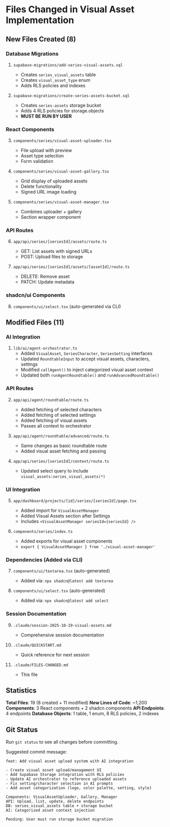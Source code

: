 # Files Changed in Visual Asset Implementation

## New Files Created (8)

### Database Migrations
1. `supabase-migrations/add-series-visual-assets.sql`
   - Creates `series_visual_assets` table
   - Creates `visual_asset_type` enum
   - Adds RLS policies and indexes

2. `supabase-migrations/create-series-assets-bucket.sql`
   - Creates `series-assets` storage bucket
   - Adds 4 RLS policies for storage.objects
   - **MUST BE RUN BY USER**

### React Components
3. `components/series/visual-asset-uploader.tsx`
   - File upload with preview
   - Asset type selection
   - Form validation

4. `components/series/visual-asset-gallery.tsx`
   - Grid display of uploaded assets
   - Delete functionality
   - Signed URL image loading

5. `components/series/visual-asset-manager.tsx`
   - Combines uploader + gallery
   - Section wrapper component

### API Routes
6. `app/api/series/[seriesId]/assets/route.ts`
   - GET: List assets with signed URLs
   - POST: Upload files to storage

7. `app/api/series/[seriesId]/assets/[assetId]/route.ts`
   - DELETE: Remove asset
   - PATCH: Update metadata

### shadcn/ui Components
8. `components/ui/select.tsx` (auto-generated via CLI)

## Modified Files (11)

### AI Integration
1. `lib/ai/agent-orchestrator.ts`
   - Added `VisualAsset`, `SeriesCharacter`, `SeriesSetting` interfaces
   - Updated `RoundtableInput` to accept visual assets, characters, settings
   - Modified `callAgent()` to inject categorized visual asset context
   - Updated both `runAgentRoundtable()` and `runAdvancedRoundtable()`

### API Routes
2. `app/api/agent/roundtable/route.ts`
   - Added fetching of selected characters
   - Added fetching of selected settings
   - Added fetching of visual assets
   - Passes all context to orchestrator

3. `app/api/agent/roundtable/advanced/route.ts`
   - Same changes as basic roundtable route
   - Added visual asset fetching and passing

4. `app/api/series/[seriesId]/context/route.ts`
   - Updated select query to include `visual_assets:series_visual_assets(*)`

### UI Integration
5. `app/dashboard/projects/[id]/series/[seriesId]/page.tsx`
   - Added import for `VisualAssetManager`
   - Added Visual Assets section after Settings
   - Includes `<VisualAssetManager seriesId={seriesId} />`

6. `components/series/index.ts`
   - Added exports for visual asset components
   - `export { VisualAssetManager } from './visual-asset-manager'`

### Dependencies (Added via CLI)
7. `components/ui/textarea.tsx` (auto-generated)
   - Added via: `npx shadcn@latest add textarea`

8. `components/ui/select.tsx` (auto-generated)
   - Added via: `npx shadcn@latest add select`

### Session Documentation
9. `.claude/session-2025-10-19-visual-assets.md`
   - Comprehensive session documentation

10. `.claude/QUICKSTART.md`
    - Quick reference for next session

11. `.claude/FILES-CHANGED.md`
    - This file

## Statistics

**Total Files**: 19 (8 created + 11 modified)
**New Lines of Code**: ~1,200
**Components**: 3 React components + 2 shadcn components
**API Endpoints**: 4 endpoints
**Database Objects**: 1 table, 1 enum, 8 RLS policies, 2 indexes

## Git Status

Run `git status` to see all changes before committing.

Suggested commit message:
```
feat: Add visual asset upload system with AI integration

- Create visual asset upload/management UI
- Add Supabase Storage integration with RLS policies
- Update AI orchestrator to reference uploaded assets
- Fix setting/character selection in AI prompts
- Add asset categorization (logo, color palette, setting, style)

Components: VisualAssetUploader, Gallery, Manager
API: Upload, list, update, delete endpoints
DB: series_visual_assets table + storage bucket
AI: Categorized asset context injection

Pending: User must run storage bucket migration
```

